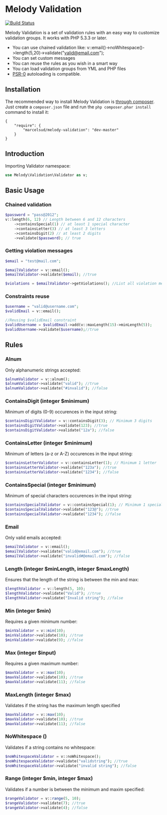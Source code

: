 Melody Validation
=================

[![Build Status](https://secure.travis-ci.org/marcelsud/melody-validation.png)](http://travis-ci.org/marcelsud/melody-validation)

Melody Validation is a set of validation rules with an easy way to customize validation groups.
It works with PHP 5.3.3 or later.

- You can use chained validation like: v::email()->noWhitespace()->length(5,20)->validate("valid@email.com");
- You can set custom messages
- You can reuse the rules as you wish in a smart way
- You can load validation groups from YML and PHP files
- [PSR-0](https://github.com/php-fig/fig-standards/blob/master/accepted/PSR-0.md) autoloading is compatible.

Installation
------------

The recommended way to install Melody Validation is [through
composer](http://getcomposer.org). Just create a `composer.json` file and
run the `php composer.phar install` command to install it:

    {
        "require": {
            "marcelsud/melody-validation": "dev-master"
        }
    }

Introduction
------------

Importing Validator namespace:
```php
use Melody\Validation\Validator as v;
```

Basic Usage
-----------
### Chained validation
```php
$password = "pass@2012";
v::length(6, 12) // Length between 6 and 12 characters
    ->containsSpecial(1) // at least 1 special character
    ->containsLetter(3) // at least 3 letters
    ->containsDigit(2) // at least 2 digits
    ->validate($password); // true
```

### Getting violation messages
```php
$email = "test@mail.com";

$emailValidator = v::email();
$emailValidator->validate($email); //true

$violations = $emailValidator->getViolations(); //List all violation messages
```

### Constraints reuse
```php
$username = "valid@username.com";
$validEmail = v::email();

//Reusing $validEmail constraint
$validUsername = $validEmail->add(v::maxLength(15)->minLength(5));
$validUsername->validate($username);//true
```

Rules
-----
### Alnum
Only alphanumeric strings accepted:
```php
$alnumValidator = v::alnum();
$alnumValidator->validate("valid"); //true
$alnumValidator->validate("#invalid"); //false
```

### ContainsDigit (integer $minimum)
Minimum of digits (0-9) occurences in the input string:
```php
$containsDigitValidator = v::containsDigit(3); // Minimum 3 digits
$containsDigitValidator->validate(123); //true
$containsDigitValidator->validate("12a"); //false
```

### ContainsLetter (integer $minimum)
Minimum of letters (a-z or A-Z) occurences in the input string:
```php
$containsLetterValidator = v::containsLetter(1); // Minimum 1 letter
$containsLetterValidator->validate("123a"); //true
$containsLetterValidator->validate("1234"); //false
```

### ContainsSpecial (integer $minimum)
Minimum of special characters occurences in the input string:
```php
$containsSpecialValidator = v::containsSpecial(1); // Minimum 1 special character
$containsSpecialValidator->validate("123@"); //true
$containsSpecialValidator->validate("1234"); //false
```

### Email
Only valid emails accepted:
```php
$emailValidator = v::email();
$emailValidator->validate("valid@email.com"); //true
$emailValidator->validate("invalid#@email.com"); //false
```

### Length (integer $minLength, integer $maxLength)
Ensures that the length of the string is between the min and max:
```php
$lengthValidator = v::length(5, 10);
$lengthValidator->validate("Valid"); //true
$lengthValidator->validate("Invalid string"); //false
```

### Min (integer $min)
Requires a given minimum number:
```php
$minValidator = v::min(10);
$minValidator->validate(10); //true
$minValidator->validate(9); //false
```

### Max (integer $input)
Requires a given maximum number:
```php
$maxValidator = v::max(10);
$maxValidator->validate(10); //true
$maxValidator->validate(11); //false
```

### MaxLength (integer $max)
Validates if the string has the maximum length specified
```php
$maxValidator = v::max(10);
$maxValidator->validate(10); //true
$maxValidator->validate(11); //false
```

### NoWhitespace ()
Validates if a string contains no whitespace:
```php
$noWhitespaceValidator = v::noWhitespace();
$noWhitespaceValidator->validate("validstring"); //true
$noWhitespaceValidator->validate("invalid string"); //false
```

### Range (integer $min, integer $max)
Validates if a number is between the minimum and maxim specified:
```php
$rangeValidator = v::range(5, 10);
$rangeValidator->validate(7); //true
$rangeValidator->validate(4); //false
```

